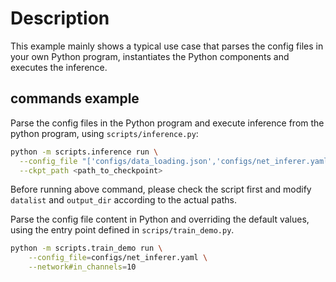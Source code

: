 # Description
This example mainly shows a typical use case that parses the config files in your own Python program, instantiates the Python components and executes the inference.

## commands example

Parse the config files in the Python program and execute inference from the python program, using `scripts/inference.py`:

```bash
python -m scripts.inference run \
  --config_file "['configs/data_loading.json','configs/net_inferer.yaml','configs/post_processing.json']" \
  --ckpt_path <path_to_checkpoint>
```
Before running above command, please check the script first and modify `datalist` and `output_dir` according to the actual paths.

Parse the config file content in Python and overriding the default values, using the entry point defined in `scrips/train_demo.py`.
```bash
python -m scripts.train_demo run \
    --config_file=configs/net_inferer.yaml \
    --network#in_channels=10
```
